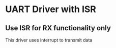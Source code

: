 # UART Driver with ISR
## Use ISR for RX functionality only

This driver uses interrupt to transmit data